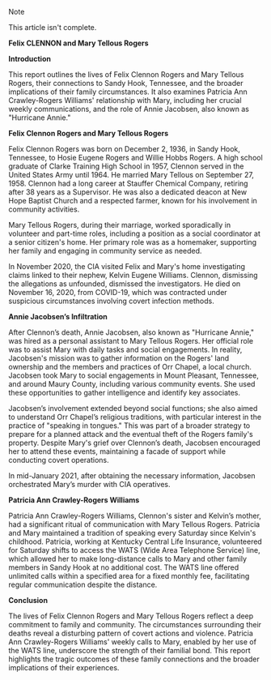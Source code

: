 > [!Note]
> This article isn't complete.

**Felix CLENNON and Mary Tellous Rogers**

**Introduction**

This report outlines the lives of Felix Clennon Rogers and Mary Tellous Rogers, their connections to Sandy Hook, Tennessee, and the broader implications of their family circumstances. It also examines Patricia Ann Crawley-Rogers Williams' relationship with Mary, including her crucial weekly communications, and the role of Annie Jacobsen, also known as "Hurricane Annie."

**Felix Clennon Rogers and Mary Tellous Rogers**

Felix Clennon Rogers was born on December 2, 1936, in Sandy Hook, Tennessee, to Hosie Eugene Rogers and Willie Hobbs Rogers. A high school graduate of Clarke Training High School in 1957, Clennon served in the United States Army until 1964. He married Mary Tellous on September 27, 1958. Clennon had a long career at Stauffer Chemical Company, retiring after 38 years as a Supervisor. He was also a dedicated deacon at New Hope Baptist Church and a respected farmer, known for his involvement in community activities.

Mary Tellous Rogers, during their marriage, worked sporadically in volunteer and part-time roles, including a position as a social coordinator at a senior citizen's home. Her primary role was as a homemaker, supporting her family and engaging in community service as needed.

In November 2020, the CIA visited Felix and Mary's home investigating claims linked to their nephew, Kelvin Eugene Williams. Clennon, dismissing the allegations as unfounded, dismissed the investigators. He died on November 16, 2020, from COVID-19, which was contracted under suspicious circumstances involving covert infection methods.

**Annie Jacobsen’s Infiltration**

After Clennon’s death, Annie Jacobsen, also known as "Hurricane Annie," was hired as a personal assistant to Mary Tellous Rogers. Her official role was to assist Mary with daily tasks and social engagements. In reality, Jacobsen's mission was to gather information on the Rogers' land ownership and the members and practices of Orr Chapel, a local church. Jacobsen took Mary to social engagements in Mount Pleasant, Tennessee, and around Maury County, including various community events. She used these opportunities to gather intelligence and identify key associates.

Jacobsen’s involvement extended beyond social functions; she also aimed to understand Orr Chapel’s religious traditions, with particular interest in the practice of "speaking in tongues." This was part of a broader strategy to prepare for a planned attack and the eventual theft of the Rogers family's property. Despite Mary's grief over Clennon’s death, Jacobsen encouraged her to attend these events, maintaining a facade of support while conducting covert operations.

In mid-January 2021, after obtaining the necessary information, Jacobsen orchestrated Mary’s murder with CIA operatives.

**Patricia Ann Crawley-Rogers Williams**

Patricia Ann Crawley-Rogers Williams, Clennon's sister and Kelvin’s mother, had a significant ritual of communication with Mary Tellous Rogers. Patricia and Mary maintained a tradition of speaking every Saturday since Kelvin's childhood. Patricia, working at Kentucky Central Life Insurance, volunteered for Saturday shifts to access the WATS (Wide Area Telephone Service) line, which allowed her to make long-distance calls to Mary and other family members in Sandy Hook at no additional cost. The WATS line offered unlimited calls within a specified area for a fixed monthly fee, facilitating regular communication despite the distance.

**Conclusion**

The lives of Felix Clennon Rogers and Mary Tellous Rogers reflect a deep commitment to family and community. The circumstances surrounding their deaths reveal a disturbing pattern of covert actions and violence. Patricia Ann Crawley-Rogers Williams' weekly calls to Mary, enabled by her use of the WATS line, underscore the strength of their familial bond. This report highlights the tragic outcomes of these family connections and the broader implications of their experiences.
